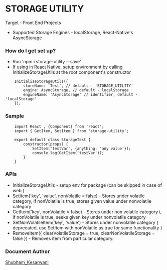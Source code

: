 # STORAGE UTILITY #

 
Target - Front End Projects

* Supported Storage Engines - localStorage, React-Native's AsyncStorage

### How do I get set up? ###

* Run 'npm i storage-utility --save'
* If using in React Native, setup environment by calling InitializeStorageUtils at the root component's constructor
```
    InitializeStorageUtils({
        storeName: 'Test', // default - 'STORAGE_UTILITY'
        engine: AsyncStorage, // default - localStorage
        engineName: 'AsyncStorage' // identifier, default - 'localStorage'
    });

```

### Sample 
```
    import React , {Component} from 'react';
    import { GetItem, SetItem } from 'storage-utility';

    export default class StorageTest {
        constructor(props) { 
            SetItem('testVar', {anything: 'any value'});
            console.log(GetItem('testVar'));
        }   
    }

```

### APIs ###

* InitializeStorageUtils - setup env for package (can be skipped in case of web )
* SetItem('key', 'value', nonVolatile = false) - Stores under volatile category, if nonVolatile is true, stores given value under nonvolatile category
* GetItem('key', nonVolatile = false) - Stores under non volatile category i, if nonVolatile is true, seeks given key under nonvolatile category
* SetNonVolatileItem('key', 'value') - Stores under nonvolatile category { deprecated, use SetItem with nonVolatile as true for same functionality }
* RemoveItem({ clearVolatileStorage = true, clearNonVolatileStorage = false }) - Removes item from particular category. 


### Document Author ###
  [Shubham_Kesarwani](https://github.com/shubhamkes)

 
